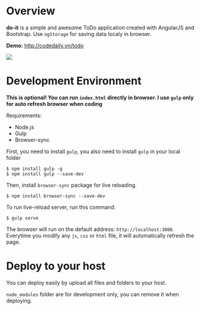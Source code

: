 # Overview

**do-it** is a simple and awesome ToDo application created with AngularJS and Bootstrap.
Use `ngStorage` for saving data localy in browser.

**Demo:** http://codedaily.vn/todo

![](http://i.imgur.com/UEjlpMr.png)

# Development Environment

**This is optional! You can run `index.html` directly in browser. I use `gulp` only for auto refresh browser when coding**

Requirements:
- Node.js
- Gulp
- Browser-sync

First, you need to install `gulp`, you also need to install `gulp` in your local folder
```
$ npm install gulp -g
$ npm install gulp --save-dev
```

Then, install `browser-sync` package for live reloading.

```
$ npm install browser-sync --save-dev
```

To run live-reload server, run this command:
```
$ gulp serve
```

The browser will run on the default address: `http://localhost:3000`. Everytime you modify any `js`, `css` or `html` file, it will automatically refresh the page.

# Deploy to your host
You can deploy easily by upload all files and folders to your host.

`node_modules` folder are for development only, you can remove it when deploying.
